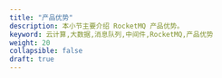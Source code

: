 ```yaml
---
title: "产品优势"
description: 本小节主要介绍 RocketMQ 产品优势。 
keyword: 云计算,大数据,消息队列,中间件,RocketMQ,产品优势 
weight: 20
collapsible: false
draft: true
---
```




